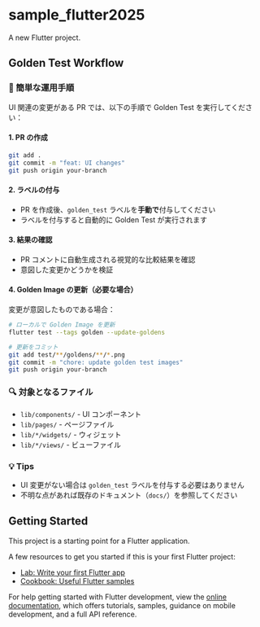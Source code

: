 # sample_flutter2025

A new Flutter project.

## Golden Test Workflow

### 🎯 簡単な運用手順

UI 関連の変更がある PR では、以下の手順で Golden Test を実行してください：

#### 1. PR の作成

```bash
git add .
git commit -m "feat: UI changes"
git push origin your-branch
```

#### 2. ラベルの付与

- PR を作成後、`golden_test` ラベルを**手動で**付与してください
- ラベルを付与すると自動的に Golden Test が実行されます

#### 3. 結果の確認

- PR コメントに自動生成される視覚的な比較結果を確認
- 意図した変更かどうかを検証

#### 4. Golden Image の更新（必要な場合）

変更が意図したものである場合：

```bash
# ローカルで Golden Image を更新
flutter test --tags golden --update-goldens

# 更新をコミット
git add test/**/goldens/**/*.png
git commit -m "chore: update golden test images"
git push origin your-branch
```

### 🔍 対象となるファイル

- `lib/components/` - UI コンポーネント
- `lib/pages/` - ページファイル
- `lib/*/widgets/` - ウィジェット
- `lib/*/views/` - ビューファイル

### 💡 Tips

- UI 変更がない場合は `golden_test` ラベルを付与する必要はありません
- 不明な点があれば既存のドキュメント（`docs/`）を参照してください

## Getting Started

This project is a starting point for a Flutter application.

A few resources to get you started if this is your first Flutter project:

- [Lab: Write your first Flutter app](https://docs.flutter.dev/get-started/codelab)
- [Cookbook: Useful Flutter samples](https://docs.flutter.dev/cookbook)

For help getting started with Flutter development, view the
[online documentation](https://docs.flutter.dev/), which offers tutorials,
samples, guidance on mobile development, and a full API reference.

